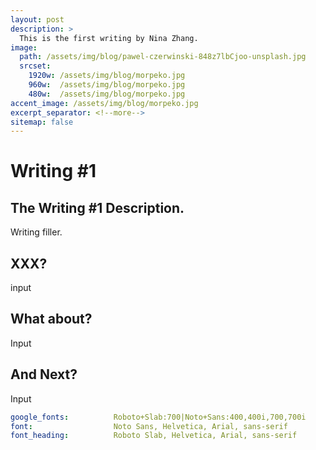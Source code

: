 ```yaml
---
layout: post
description: > 
  This is the first writing by Nina Zhang.
image: 
  path: /assets/img/blog/pawel-czerwinski-848z7lbCjoo-unsplash.jpg
  srcset: 
    1920w: /assets/img/blog/morpeko.jpg
    960w:  /assets/img/blog/morpeko.jpg
    480w:  /assets/img/blog/morpeko.jpg
accent_image: /assets/img/blog/morpeko.jpg
excerpt_separator: <!--more-->
sitemap: false
---
```


# Writing #1 
## The Writing #1 Description.

Writing filler. 

## XXX? 
input


## What about? 
Input 

## And Next? 
Input

```yml
google_fonts:          Roboto+Slab:700|Noto+Sans:400,400i,700,700i
font:                  Noto Sans, Helvetica, Arial, sans-serif
font_heading:          Roboto Slab, Helvetica, Arial, sans-serif
```


